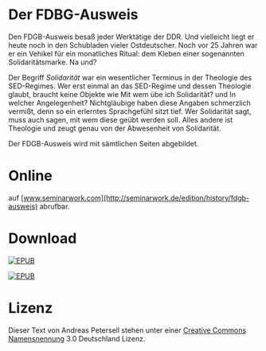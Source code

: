 # Der FDBG-Ausweis

Den FDGB-Ausweis besaß jeder Werktätige der DDR. Und vielleicht liegt er heute noch in den Schubladen vieler Ostdeutscher. Noch vor 25 Jahren war er ein Vehikel für ein monatliches Ritual: dem Kleben einer sogenannten Solidaritätsmarke. Na und?

Der Begriff *Solidarität* war ein wesentlicher Terminus in der Theologie des SED-Regimes. Wer erst einmal an das SED-Regime und dessen Theologie glaubt, braucht keine Objekte wie Mit wem übe ich Solidarität? und In welcher Angelegenheit? Nichtgläubige haben diese Angaben schmerzlich vermißt, denn so ein erlerntes Sprachgefühl sitzt tief. Wer Solidarität sagt, muss auch sagen, mit wem diese geübt werden soll. Alles andere ist Theologie und zeugt genau von der Abwesenheit von Solidarität.

Der FDGB-Ausweis wird mit sämtlichen Seiten abgebildet.

# Online
auf [www.seminarwork.com](http://seminarwork.de/edition/history/fdgb-ausweis) abrufbar.

# Download

[![EPUB](http://www.seminarwork.com/assets/images/trello-download-epub.png)](https://github.com/petersell/fdgbausweis/raw/master/fdgbausweis.epub)

[![EPUB](http://www.seminarwork.com/assets/images/trello-download-pdf.png)](https://github.com/petersell/fdgbausweis/raw/master/fdgbausweis.pdf)

# Lizenz

Dieser Text von Andreas Petersell stehen unter einer [Creative Commons Namensnennung](http://creativecommons.org/licenses/by/3.0/de/) 3.0 Deutschland Lizenz.
